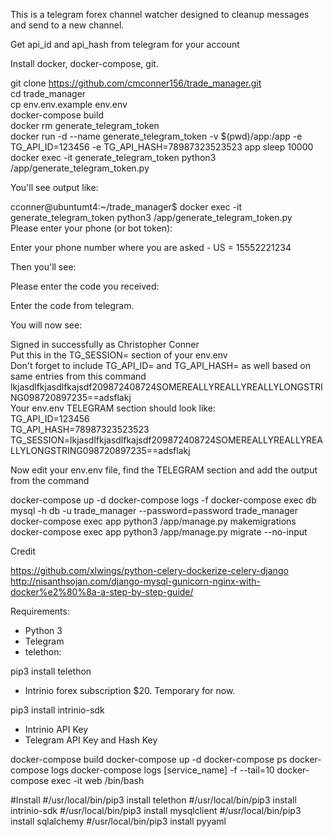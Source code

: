 This is a telegram forex channel watcher designed to cleanup messages and send to a new channel.

Get api_id and api_hash from telegram for your account

Install docker, docker-compose, git.

git clone https://github.com/cmconner156/trade_manager.git  
cd trade_manager  
cp env.env.example env.env  
docker-compose build  
docker rm generate_telegram_token  
docker run -d --name generate_telegram_token -v $(pwd)/app:/app -e TG_API_ID=123456 -e TG_API_HASH=78987323523523 app sleep 10000  
docker exec -it generate_telegram_token python3 /app/generate_telegram_token.py  

You'll see output like:  

cconner@ubuntumt4:~/trade_manager$ docker exec -it generate_telegram_token python3 /app/generate_telegram_token.py  
Please enter your phone (or bot token):  

Enter your phone number where you are asked - US = 15552221234

Then you'll see:

Please enter the code you received:

Enter the code from telegram.

You will now see:  

Signed in successfully as Christopher Conner  
Put this in the TG_SESSION= section of your env.env  
Don't forget to include TG_API_ID= and TG_API_HASH= as well based on same entries from this command  
lkjasdlfkjasdlfkajsdf209872408724SOMEREALLYREALLYREALLYLONGSTRING098720897235==adsflakj  
Your env.env TELEGRAM section should look like:  
TG_API_ID=123456  
TG_API_HASH=78987323523523  
TG_SESSION=lkjasdlfkjasdlfkajsdf209872408724SOMEREALLYREALLYREALLYLONGSTRING098720897235==adsflakj  

Now edit your env.env file, find the TELEGRAM section and add the output from the command










docker-compose up -d
docker-compose logs -f
docker-compose exec db mysql -h db -u trade_manager --password=password trade_manager
docker-compose exec app python3 /app/manage.py makemigrations
docker-compose exec app python3 /app/manage.py migrate --no-input

Credit

https://github.com/xlwings/python-celery-dockerize-celery-django
http://nisanthsojan.com/django-mysql-gunicorn-nginx-with-docker%e2%80%8a-a-step-by-step-guide/



Requirements:

- Python 3
- Telegram
- telethon:

pip3 install telethon

- Intrinio forex subscription $20.  Temporary for now.

pip3 install intrinio-sdk

- Intrinio API Key
- Telegram API Key and Hash Key


docker-compose build
docker-compose up -d
docker-compose ps
docker-compose logs
docker-compose logs [service_name] -f --tail=10
docker-compose exec -it web /bin/bash


#Install
#/usr/local/bin/pip3 install telethon
#/usr/local/bin/pip3 install intrinio-sdk
#/usr/local/bin/pip3 install mysqlclient
#/usr/local/bin/pip3 install sqlalchemy
#/usr/local/bin/pip3 install pyyaml

